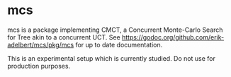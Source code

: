 # mcs
mcs is a package implementing CMCT, a Concurrent Monte-Carlo Search for Tree akin to a concurrent UCT.
See https://godoc.org/github.com/erik-adelbert/mcs/pkg/mcs for up to date documentation.

This is an experimental setup which is currently studied. Do not use for production purposes.

